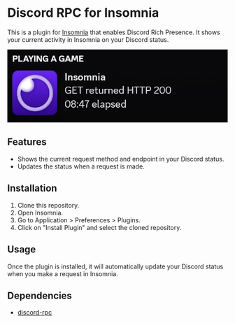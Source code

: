 # Discord RPC for Insomnia

This is a plugin for [Insomnia](https://insomnia.rest/) that enables Discord Rich Presence. It shows your current activity in Insomnia on your Discord status.

![Screenshot](./assets/screenshot.png)

## Features

-   Shows the current request method and endpoint in your Discord status.
-   Updates the status when a request is made.

## Installation

1. Clone this repository.
2. Open Insomnia.
3. Go to Application > Preferences > Plugins.
4. Click on "Install Plugin" and select the cloned repository.

## Usage

Once the plugin is installed, it will automatically update your Discord status when you make a request in Insomnia.

## Dependencies

-   [discord-rpc](https://www.npmjs.com/package/discord-rpc)

